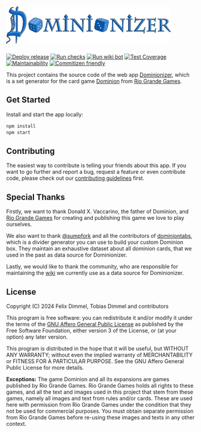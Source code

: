 # ![Dominionizer](/src/assets/logo/logo.min.svg)

[![Deploy release](https://github.com/GagaMen/dominionizer/actions/workflows/deploy-release.yml/badge.svg)](https://github.com/GagaMen/dominionizer/actions/workflows/deploy-release.yml)
[![Run checks](https://github.com/GagaMen/dominionizer/actions/workflows/run-checks.yml/badge.svg)](https://github.com/GagaMen/dominionizer/actions/workflows/run-checks.yml)
[![Run wiki bot](https://github.com/GagaMen/dominionizer/actions/workflows/run-wiki-bot.yml/badge.svg)](https://github.com/GagaMen/dominionizer/actions/workflows/run-wiki-bot.yml)
[![Test Coverage](https://api.codeclimate.com/v1/badges/a4e86861e7f074d736f3/test_coverage)](https://codeclimate.com/github/GagaMen/dominionizer/test_coverage)
[![Maintainability](https://api.codeclimate.com/v1/badges/a4e86861e7f074d736f3/maintainability)](https://codeclimate.com/github/GagaMen/dominionizer/maintainability)
[![Commitizen friendly](https://img.shields.io/badge/commitizen-friendly-brightgreen.svg)](http://commitizen.github.io/cz-cli/)

This project contains the source code of the web app [Dominionizer](https://dominionizer.app/), which is a set generator for the card game [Dominion](<https://en.wikipedia.org/wiki/Dominion_(card_game)>) from [Rio Grande Games](https://www.riograndegames.com/).

## Get Started

Install and start the app locally:

```bash
npm install
npm start
```

## Contributing

The easiest way to contribute is telling your friends about this app. If you want to go further and report a bug, request a feature or even contribute code, please check out our [contributing guidelines](/CONTRIBUTING.md) first.

## Special Thanks

Firstly, we want to thank Donald X. Vaccarino, the father of Dominion, and [Rio Grande Games](https://www.riograndegames.com/) for creating and publishing this game we love to play ourselves.

We also want to thank [@sumpfork](https://github.com/sumpfork) and all the contributors of [dominiontabs](https://github.com/sumpfork/dominiontabs), which is a divider generator you can use to build your custom Dominion box. They maintain an exhaustive dataset about all dominion cards, that we used in the past as data source for Dominionizer.

Lastly, we would like to thank the community, who are responsible for maintaining the [wiki](https://wiki.dominionstrategy.com/) we currently use as a data source for Dominionizer.

## License

Copyright (C) 2024 Felix Dimmel, Tobias Dimmel and contributors

This program is free software: you can redistribute it and/or modify it under the terms of the [GNU Affero General Public License](/LICENSE) as published by the Free Software Foundation, either version 3 of the License, or (at your option) any later version.

This program is distributed in the hope that it will be useful, but WITHOUT ANY WARRANTY; without even the implied warranty of MERCHANTABILITY or FITNESS FOR A PARTICULAR PURPOSE. See the GNU Affero General Public License for more details.

**Exceptions:** The game Dominion and all its expansions are games published by Rio Grande Games. Rio Grande Games holds all rights to these games, and all the text and images used in this project that stem from these games, namely all images and text from rules and/or cards. These are used here with permission from Rio Grande Games under the condition that they not be used for commercial purposes. You must obtain separate permission from Rio Grande Games before re-using these images and texts in any other context.
